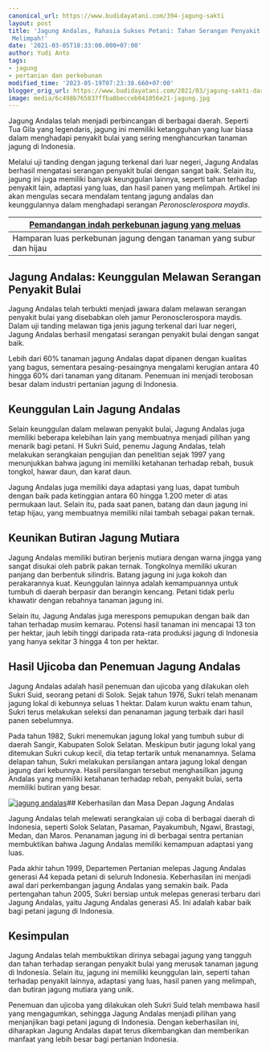 ```yaml
---
canonical_url: https://www.budidayatani.com/394-jagung-sakti
layout: post
title: 'Jagung Andalas, Rahasia Sukses Petani: Tahan Serangan Penyakit Bulai dan Panen
 Melimpah!'
date: '2021-03-05T18:33:00.000+07:00'
author: Yudi Anto
tags:
- jagung
- pertanian dan perkebunan
modified_time: '2023-05-19T07:23:38.660+07:00'
blogger_orig_url: https://www.budidayatani.com/2021/03/jagung-sakti-dari-andalas-tahan.html
image: media/6c498b765837ffba8becceb041056e21-jagung.jpg
---
```

Jagung Andalas telah menjadi perbincangan di berbagai daerah. Seperti Tua Gila yang legendaris, jagung ini memiliki ketangguhan yang luar biasa dalam menghadapi penyakit bulai yang sering menghancurkan tanaman jagung di Indonesia.

Melalui uji tanding dengan jagung terkenal dari luar negeri, Jagung Andalas berhasil mengatasi serangan penyakit bulai dengan sangat baik. Selain itu, jagung ini juga memiliki banyak keunggulan lainnya, seperti tahan terhadap penyakit lain, adaptasi yang luas, dan hasil panen yang melimpah. Artikel ini akan mengulas secara mendalam tentang jagung andalas dan keunggulannya dalam menghadapi serangan *Peronosclerospora maydis*.



| [Pemandangan indah perkebunan jagung yang meluas](https://blogger.googleusercontent.com/img/b/R29vZ2xl/AVvXsEisfr9QFtQrKBUCb0mb2P-a6paExUIUyYaN61S3pt-yROkWZebU2A8x9nfMuCavgfopqngTFHkgssd8jsAZbvoXz69E7QWe9vFELVXJ-XvWQLBQ6aR3azN8qAkdk-Uu7FHcImF8MFkvVPOG9zWtqdcN3I4b8Qa8lxgeeGrUL2G4T9JqKQnizfZPEe6e4w/s2133/jagung.jpg) |
| --- |
| Hamparan luas perkebunan jagung dengan tanaman yang subur dan hijau |

## Jagung Andalas: Keunggulan Melawan Serangan Penyakit Bulai

Jagung Andalas telah terbukti menjadi jawara dalam melawan serangan penyakit bulai yang disebabkan oleh jamur Peronosclerospora maydis. Dalam uji tanding melawan tiga jenis jagung terkenal dari luar negeri, Jagung Andalas berhasil mengatasi serangan penyakit bulai dengan sangat baik.

Lebih dari 60% tanaman jagung Andalas dapat dipanen dengan kualitas yang bagus, sementara pesaing-pesaingnya mengalami kerugian antara 40 hingga 60% dari tanaman yang ditanam. Penemuan ini menjadi terobosan besar dalam industri pertanian jagung di Indonesia.

## Keunggulan Lain Jagung Andalas

Selain keunggulan dalam melawan penyakit bulai, Jagung Andalas juga memiliki beberapa kelebihan lain yang membuatnya menjadi pilihan yang menarik bagi petani. H Sukri Suid, penemu Jagung Andalas, telah melakukan serangkaian pengujian dan penelitian sejak 1997 yang menunjukkan bahwa jagung ini memiliki ketahanan terhadap rebah, busuk tongkol, hawar daun, dan karat daun.

Jagung Andalas juga memiliki daya adaptasi yang luas, dapat tumbuh dengan baik pada ketinggian antara 60 hingga 1.200 meter di atas permukaan laut. Selain itu, pada saat panen, batang dan daun jagung ini tetap hijau, yang membuatnya memiliki nilai tambah sebagai pakan ternak.

## Keunikan Butiran Jagung Mutiara

Jagung Andalas memiliki butiran berjenis mutiara dengan warna jingga yang sangat disukai oleh pabrik pakan ternak. Tongkolnya memiliki ukuran panjang dan berbentuk silindris. Batang jagung ini juga kokoh dan perakarannya kuat. Keunggulan lainnya adalah kemampuannya untuk tumbuh di daerah berpasir dan berangin kencang. Petani tidak perlu khawatir dengan rebahnya tanaman jagung ini.

Selain itu, Jagung Andalas juga merespons pemupukan dengan baik dan tahan terhadap musim kemarau. Potensi hasil tanaman ini mencapai 13 ton per hektar, jauh lebih tinggi daripada rata-rata produksi jagung di Indonesia yang hanya sekitar 3 hingga 4 ton per hektar.

## Hasil Ujicoba dan Penemuan Jagung Andalas

Jagung Andalas adalah hasil penemuan dan ujicoba yang dilakukan oleh Sukri Suid, seorang petani di Solok. Sejak tahun 1976, Sukri telah menanam jagung lokal di kebunnya seluas 1 hektar. Dalam kurun waktu enam tahun, Sukri terus melakukan seleksi dan penanaman jagung terbaik dari hasil panen sebelumnya.

Pada tahun 1982, Sukri menemukan jagung lokal yang tumbuh subur di daerah Sangir, Kabupaten Solok Selatan. Meskipun butir jagung lokal yang ditemukan Sukri cukup kecil, dia tetap tertarik untuk menanamnya. Selama delapan tahun, Sukri melakukan persilangan antara jagung lokal dengan jagung dari kebunnya. Hasil persilangan tersebut menghasilkan jagung Andalas yang memiliki ketahanan terhadap rebah, penyakit bulai, serta memiliki butiran yang besar.

[![jagung andalas](https://blogger.googleusercontent.com/img/b/R29vZ2xl/AVvXsEgzD7emihcaiTfR_FG_MNhdUWrgQiuqI6VuJULGg6FERiXvx9ptCVXYSXBz4SqljMFVg38H71_a7PNB-mS6ODCncoi6ctVo95cJthogoF_cpqRbujOk3M6HuoQkKO-B_-XzZ_eEs47R-bEy9dREM7hFiv9bkOzsIugvxmKqshBwrEp7INNlhsAoOhHcfQ/w640-h360/jagung1.jpg)](https://blogger.googleusercontent.com/img/b/R29vZ2xl/AVvXsEgzD7emihcaiTfR_FG_MNhdUWrgQiuqI6VuJULGg6FERiXvx9ptCVXYSXBz4SqljMFVg38H71_a7PNB-mS6ODCncoi6ctVo95cJthogoF_cpqRbujOk3M6HuoQkKO-B_-XzZ_eEs47R-bEy9dREM7hFiv9bkOzsIugvxmKqshBwrEp7INNlhsAoOhHcfQ/s2133/jagung1.jpg)## Keberhasilan dan Masa Depan Jagung Andalas

Jagung Andalas telah melewati serangkaian uji coba di berbagai daerah di Indonesia, seperti Solok Selatan, Pasaman, Payakumbuh, Ngawi, Brastagi, Medan, dan Maros. Penanaman jagung ini di berbagai sentra pertanian membuktikan bahwa Jagung Andalas memiliki kemampuan adaptasi yang luas.

Pada akhir tahun 1999, Departemen Pertanian melepas Jagung Andalas generasi A4 kepada petani di seluruh Indonesia. Keberhasilan ini menjadi awal dari perkembangan jagung Andalas yang semakin baik. Pada pertengahan tahun 2005, Sukri bersiap untuk melepas generasi terbaru dari Jagung Andalas, yaitu Jagung Andalas generasi A5. Ini adalah kabar baik bagi petani jagung di Indonesia.

## Kesimpulan

Jagung Andalas telah membuktikan dirinya sebagai jagung yang tangguh dan tahan terhadap serangan penyakit bulai yang merusak tanaman jagung di Indonesia. Selain itu, jagung ini memiliki keunggulan lain, seperti tahan terhadap penyakit lainnya, adaptasi yang luas, hasil panen yang melimpah, dan butiran jagung mutiara yang unik.

Penemuan dan ujicoba yang dilakukan oleh Sukri Suid telah membawa hasil yang mengagumkan, sehingga Jagung Andalas menjadi pilihan yang menjanjikan bagi petani jagung di Indonesia. Dengan keberhasilan ini, diharapkan Jagung Andalas dapat terus dikembangkan dan memberikan manfaat yang lebih besar bagi pertanian Indonesia.

